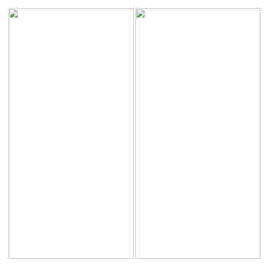 <img src = "https://user-images.githubusercontent.com/113905603/211758119-3b15b109-4d87-47c9-95a8-7f0e96f55d6b.png" height = 500 width = 250>
<img src = "https://user-images.githubusercontent.com/113905603/211758133-be35e125-ae29-48f5-b891-bf677cf8f4c0.png" height = 500 width = 250>
